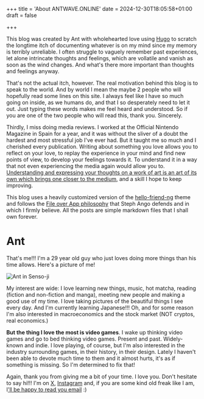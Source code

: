 +++
title = 'About ANTWAVE.ONLINE'
date = 2024-12-30T18:05:58+01:00
draft = false

+++

This blog was created by Ant with wholehearted love using [Hugo](https://gohugo.io/) to scratch the longtime itch of documenting whatever is on my mind since my memory is terribly unreliable. I often struggle to vaguely remember past experiences, let alone intrincate thoughts and feelings, which are vollatile and vanish as soon as the wind changes. And what's there more important than thoughts and feelings anyway.

That's not the actual itch, however. The real motivation behind this blog is to speak to the world. And by world I mean the maybe 2 people who will hopefully read some lines on this site. I always feel like I have so much going on inside, as we humans do, and that I so desperately need to let it out. Just typing these words makes me feel heard and understood. So if you are one of the two people who will read this, thank you. Sincerely.

Thirdly, I miss doing media reviews. I worked at the Official Nintendo Magazine in Spain for a year, and it was without the sliver of a doubt the hardest and most stressful job I've ever had. But it taught me so much and I cherished every publication. Writing about something you love allows you to reflect on your love, to replay the experience in your mind and find new points of view, to develop your feelings towards it. To understand it in a way that not even experiencing the media again would allow you to. [Understanding and expressing your thoughts on a work of art is an art of its own which brings one closer to the medium](https://en.wikipedia.org/wiki/The_Creative_Gene), and a skill I hope to keep improving.

This blog uses a heavily customized version of the [hello-friend-ng](https://github.com/rhazdon/hugo-theme-hello-friend-ng) theme and follows the [File over App philosophy](https://stephango.com/file-over-app) that Steph Ango defends and in which I firmly believe. All the posts are simple markdown files that I shall own forever.

# Ant

That's me!!! I'm a 29 year old guy who just loves doing more things than his time allows. Here's a picture of me!

![Ant in Senso-ji](/images/senso-ji.jpg)

My interest are wide: I love learning new things, music, hot matcha, reading (fiction and non-fiction and manga), meeting new people and making a good use of my time. I love taking pictures of the beautiful things I see every day. And I'm currently learning Japanese!!! Oh, and for some reason I'm also interested in macroeconomics and the stock market (NOT cryptos, real economics.)

**But the thing I love the most is video games**. I wake up thinking video games and go to bed thinking video games. Present and past. Widely-known and indie. I love playing, of course, but I'm also interested in the industry surrounding games, in their history, in their design. Lately I haven't been able to devote much time to them and it almost hurts, it's as if something is missing. So I'm determined to fix that!

Again, thank you from giving me a bit of your time. I love you. Don't hesitate to say hi!!! I'm on [X](https://x.com/antw4ve), [Instagram](https://www.instagram.com/antw4ve/) and, if you are some kind old freak like I am, I['ll be happy to read you email](mailto:ant.wav@icloud.com?subject=hi!!!!) :)
